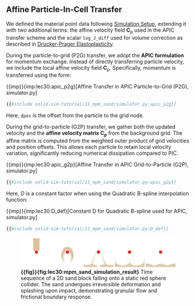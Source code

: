 ## Affine Particle-In-Cell Transfer

We defined the material point data following [Simulation Setup](./lec29.1-simulation_setup.md), extending it with two additional terms: the affine velocity field $\mathbf{C}_p$ used in the APIC transfer scheme and the scalar `log_J_diff` used for volume correction as described in [Drucker-Prager Elastoplasticity](./lec30.1-drucker_prager.md).

During the particle-to-grid (P2G) transfer, we adopt the **APIC formulation** for momentum exchange. Instead of directly transferring particle velocity, we include the local affine velocity field $\mathbf{C}_p$. Specifically, momentum is transferred using the form:

{{imp}}{imp:lec30:apic_p2g}[Affine Transfer in APIC Particle-to-Grid (P2G), simulator.py]
```python
{{#include solid-sim-tutorial/11_mpm_sand/simulator.py:apic_p2g}}
```

Here, `dpos` is the offset from the particle to the grid node.

During the grid-to-particle (G2P) transfer, we gather both the updated velocity and the **affine velocity matrix $\mathbf{C}_p$** from the background grid. The affine matrix is computed from the weighted outer product of grid velocities and position offsets. This allows each particle to retain local velocity variation, significantly reducing numerical dissipation compared to PIC.

{{imp}}{imp:lec30:apic_g2p}[Affine Transfer in APIC Grid-to-Particle (G2P), simulator.py]
```python
{{#include solid-sim-tutorial/11_mpm_sand/simulator.py:apic_g2p}}
```

Here, $D$ is a constant factor when using the Quadratic B-spline interpolation function:

{{imp}}{imp:lec30:D_def}[Constant D for Quadratic B-spline used for APIC, simulator.py]
```python
{{#include solid-sim-tutorial/11_mpm_sand/simulator.py:D_def}}
```

<figure>
    <center>
    <img src="img/lec30/mpm_sand_simulation_result.png">
    </center>
    <figcaption><b>{{fig}}{fig:lec30:mpm_sand_simulation_result}</b> Time sequence of a 2D sand block falling onto a static red sphere collider. The sand undergoes irreversible deformation and splashing upon impact, demonstrating granular flow and frictional boundary response. </figcaption>
</figure>